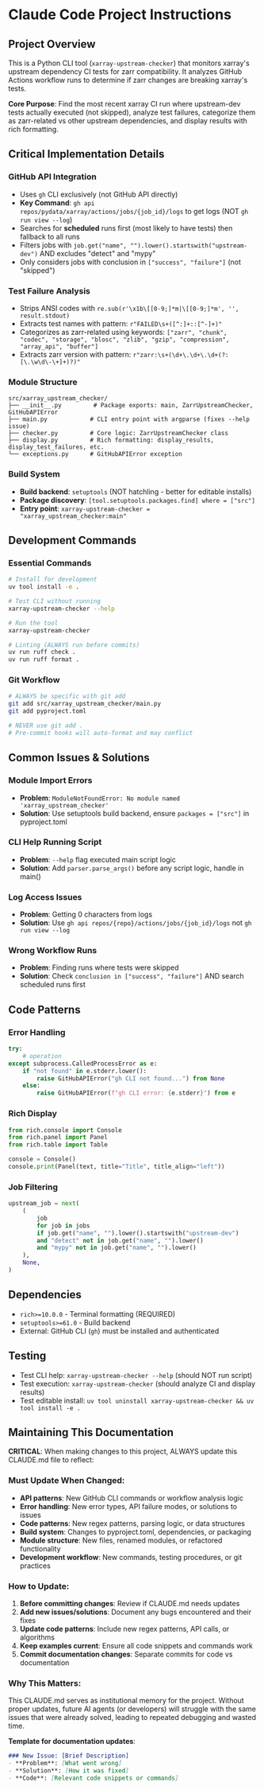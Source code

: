 # Claude Code Project Instructions

## Project Overview

This is a Python CLI tool (`xarray-upstream-checker`) that monitors xarray's upstream dependency CI tests for zarr compatibility. It analyzes GitHub Actions workflow runs to determine if zarr changes are breaking xarray's tests.

**Core Purpose**: Find the most recent xarray CI run where upstream-dev tests actually executed (not skipped), analyze test failures, categorize them as zarr-related vs other upstream dependencies, and display results with rich formatting.

## Critical Implementation Details

### GitHub API Integration
- Uses `gh` CLI exclusively (not GitHub API directly)
- **Key Command**: `gh api repos/pydata/xarray/actions/jobs/{job_id}/logs` to get logs (NOT `gh run view --log`)
- Searches for **scheduled** runs first (most likely to have tests) then fallback to all runs
- Filters jobs with `job.get("name", "").lower().startswith("upstream-dev")` AND excludes "detect" and "mypy"
- Only considers jobs with conclusion in `["success", "failure"]` (not "skipped")

### Test Failure Analysis
- Strips ANSI codes with `re.sub(r'\x1b\[[0-9;]*m|\[[0-9;]*m', '', result.stdout)`
- Extracts test names with pattern: `r"FAILED\s+([^:]+::[^-]+)"`
- Categorizes as zarr-related using keywords: `["zarr", "chunk", "codec", "storage", "blosc", "zlib", "gzip", "compression", "array_api", "buffer"]`
- Extracts zarr version with pattern: `r"zarr:\s+(\d+\.\d+\.\d+(?:[\.\w\d\-\+]+)?)"`

### Module Structure
```
src/xarray_upstream_checker/
├── __init__.py         # Package exports: main, ZarrUpstreamChecker, GitHubAPIError
├── main.py            # CLI entry point with argparse (fixes --help issue)
├── checker.py         # Core logic: ZarrUpstreamChecker class
├── display.py         # Rich formatting: display_results, display_test_failures, etc.
└── exceptions.py      # GitHubAPIError exception
```

### Build System
- **Build backend**: `setuptools` (NOT hatchling - better for editable installs)
- **Package discovery**: `[tool.setuptools.packages.find] where = ["src"]`
- **Entry point**: `xarray-upstream-checker = "xarray_upstream_checker:main"`

## Development Commands

### Essential Commands
```bash
# Install for development
uv tool install -e .

# Test CLI without running
xarray-upstream-checker --help

# Run the tool
xarray-upstream-checker

# Linting (ALWAYS run before commits)
uv run ruff check .
uv run ruff format .
```

### Git Workflow
```bash
# ALWAYS be specific with git add
git add src/xarray_upstream_checker/main.py
git add pyproject.toml

# NEVER use git add .
# Pre-commit hooks will auto-format and may conflict
```

## Common Issues & Solutions

### Module Import Errors
- **Problem**: `ModuleNotFoundError: No module named 'xarray_upstream_checker'`
- **Solution**: Use setuptools build backend, ensure `packages = ["src"]` in pyproject.toml

### CLI Help Running Script
- **Problem**: `--help` flag executed main script logic
- **Solution**: Add `parser.parse_args()` before any script logic, handle in main()

### Log Access Issues
- **Problem**: Getting 0 characters from logs
- **Solution**: Use `gh api repos/{repo}/actions/jobs/{job_id}/logs` not `gh run view --log`

### Wrong Workflow Runs
- **Problem**: Finding runs where tests were skipped
- **Solution**: Check `conclusion in ["success", "failure"]` AND search scheduled runs first

## Code Patterns

### Error Handling
```python
try:
    # operation
except subprocess.CalledProcessError as e:
    if "not found" in e.stderr.lower():
        raise GitHubAPIError("gh CLI not found...") from None
    else:
        raise GitHubAPIError(f"gh CLI error: {e.stderr}") from e
```

### Rich Display
```python
from rich.console import Console
from rich.panel import Panel
from rich.table import Table

console = Console()
console.print(Panel(text, title="Title", title_align="left"))
```

### Job Filtering
```python
upstream_job = next(
    (
        job
        for job in jobs
        if job.get("name", "").lower().startswith("upstream-dev")
        and "detect" not in job.get("name", "").lower()
        and "mypy" not in job.get("name", "").lower()
    ),
    None,
)
```

## Dependencies
- `rich>=10.0.0` - Terminal formatting (REQUIRED)
- `setuptools>=61.0` - Build backend
- External: GitHub CLI (`gh`) must be installed and authenticated

## Testing
- Test CLI help: `xarray-upstream-checker --help` (should NOT run script)
- Test execution: `xarray-upstream-checker` (should analyze CI and display results)
- Test editable install: `uv tool uninstall xarray-upstream-checker && uv tool install -e .`

## Maintaining This Documentation

**CRITICAL**: When making changes to this project, ALWAYS update this CLAUDE.md file to reflect:

### Must Update When Changed:
- **API patterns**: New GitHub CLI commands or workflow analysis logic
- **Error handling**: New error types, API failure modes, or solutions to issues
- **Code patterns**: New regex patterns, parsing logic, or data structures
- **Build system**: Changes to pyproject.toml, dependencies, or packaging
- **Module structure**: New files, renamed modules, or refactored functionality
- **Development workflow**: New commands, testing procedures, or git practices

### How to Update:
1. **Before committing changes**: Review if CLAUDE.md needs updates
2. **Add new issues/solutions**: Document any bugs encountered and their fixes
3. **Update code patterns**: Include new regex patterns, API calls, or algorithms
4. **Keep examples current**: Ensure all code snippets and commands work
5. **Commit documentation changes**: Separate commits for code vs documentation

### Why This Matters:
This CLAUDE.md serves as institutional memory for the project. Without proper updates, future AI agents (or developers) will struggle with the same issues that were already solved, leading to repeated debugging and wasted time.

**Template for documentation updates**:
```markdown
### New Issue: [Brief Description]
- **Problem**: [What went wrong]
- **Solution**: [How it was fixed]
- **Code**: [Relevant code snippets or commands]
```

